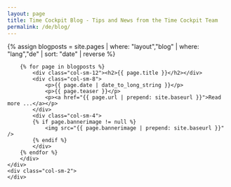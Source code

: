 ```yaml
---
layout: page
title: Time Cockpit Blog - Tips and News from the Time Cockpit Team
permalink: /de/blog/
---
```


<div class="row">
	<div class="col-sm-10">
		<div class="row blog-overview">
		{% assign blogposts = site.pages | where: "layout","blog" | where: "lang","de" | sort: "date" | reverse %}

		{% for page in blogposts %}
			<div class="col-sm-12"><h2>{{ page.title }}</h2></div>
			<div class="col-sm-8">
				<p>{{ page.date | date_to_long_string }}</p>
				<p>{{ page.teaser }}</p>
				<p><a href="{{ page.url | prepend: site.baseurl }}">Read more ...</a></p>
			</div>
			<div class="col-sm-4">
			{% if page.bannerimage != null %}
				<img src="{{ page.bannerimage | prepend: site.baseurl }}" />
			{% endif %}
			</div>
		{% endfor %}
		</div>
	</div>
	<div class="col-sm-2">
	</div>
</div>
